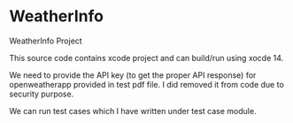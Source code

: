 # WeatherInfo
WeatherInfo Project

This source code contains xcode project and can build/run using xocde 14.

We need to provide the API key (to get the proper API response) for openweatherapp provided in test pdf file. I did removed it from code due to security purpose.

We can run test cases which I have written under test case module. 
